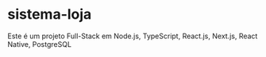 # sistema-loja
Este é um projeto Full-Stack em Node.js, TypeScript, React.js, Next.js, React Native, PostgreSQL
